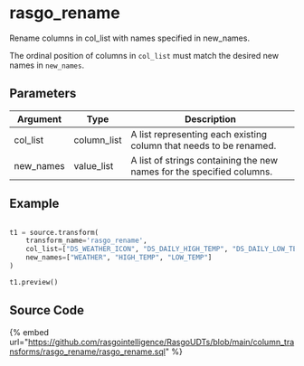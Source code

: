 

# rasgo_rename

Rename columns in col_list with names specified in new_names.

The ordinal position of columns in `col_list` must match the desired new names in `new_names`.


## Parameters

| Argument  |    Type     |                              Description                              |
| --------- | ----------- | --------------------------------------------------------------------- |
| col_list  | column_list | A list representing each existing column that needs to be renamed.    |
| new_names | value_list  | A list of strings containing the new names for the specified columns. |


## Example

```python

t1 = source.transform(
    transform_name='rasgo_rename',
    col_list=["DS_WEATHER_ICON", "DS_DAILY_HIGH_TEMP", "DS_DAILY_LOW_TEMP"],
    new_names=["WEATHER", "HIGH_TEMP", "LOW_TEMP"]
)

t1.preview()

```

## Source Code

{% embed url="https://github.com/rasgointelligence/RasgoUDTs/blob/main/column_transforms/rasgo_rename/rasgo_rename.sql" %}

